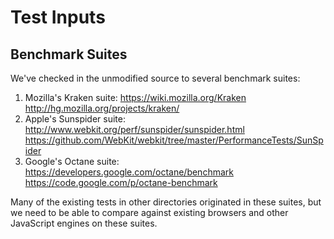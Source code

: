 Test Inputs
===========

Benchmark Suites
----------------
We've checked in the unmodified source to several benchmark suites:

1. Mozilla's Kraken suite: https://wiki.mozilla.org/Kraken http://hg.mozilla.org/projects/kraken/
2. Apple's Sunspider suite: http://www.webkit.org/perf/sunspider/sunspider.html https://github.com/WebKit/webkit/tree/master/PerformanceTests/SunSpider
3. Google's Octane suite: https://developers.google.com/octane/benchmark https://code.google.com/p/octane-benchmark

Many of the existing tests in other directories originated in these suites, but we need to be able
to compare against existing browsers and other JavaScript engines on these suites.
